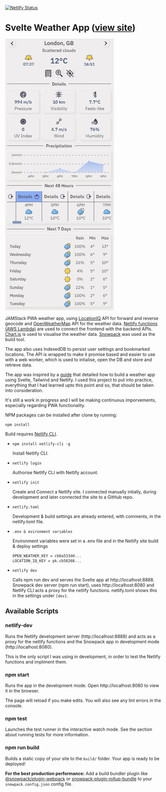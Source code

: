 [![Netlify Status](https://api.netlify.com/api/v1/badges/08de02f1-e42e-4325-b828-4ed071ef9f70/deploy-status)](https://app.netlify.com/sites/svelte-open-weather/deploys)

# Svelte Weather App ([view site](https://svelte-open-weather.netlify.app/))

![Site preview](https://github.com/AndyRids/svelte-weather/blob/main/svelte-weather-preview.jpg)

JAMStack PWA weather app, using [LocationIQ](https://locationiq.com/) API for forward and reverse geocode and [OpenWeatherMap](https://openweathermap.org/) API for the weather data. [Netlify functions (AWS Lambda)](https://docs.netlify.com/functions/overview/) are used to connect the frontend with the backend APIs. [Chart.js](https://www.chartjs.org/) is used to visualise the weather data. [Snowpack](https://www.snowpack.dev/) was used as the build tool.

The app also uses IndexedDB to persist user settings and bookmarked locations. The API is wrapped to make it promise based and easier to use with a web worker, which is used to intialise, open the DB and store and retrieve data.

The app was inspired by a [guide](https://renedellefont.com/writing/building-a-weather-app/) that detailed how to build a weather app using Svelte, Tailwind and Netlify. I used this project to put into practice, everything that I had learned upto this point and so, that should be taken into consideration.

It's still a work in progress and I will be making continuous imporvements, especially regarding PWA functionality.

NPM packages can be installed after clone by running:

```npm
npm install
```

Build requires [Netlify CLI](https://docs.netlify.com/cli/get-started/). 

* ```npm install netlify-cli -g```

  Install Netlify CLI.

* ```netlify login```

  Authorise Netlify CLI with Netlify account.

* ```netlify init```

  Create and Connect a Netlify site. I connected manually intially, during development and later
  connected the site to a GitHub repo.

* ```netlify.toml```

  Development & build settings are already entered, with comments, in the netlify.toml file.

* ```.env & evironment variables```

  Environment variables were set in a .env file and in the Netlify site build & deploy settings

  ```
  OPEN_WEATHER_KEY = cb6a533dd...
  LOCATION_IQ_KEY = pk.cb58268...
  ```

* ```netlify dev```

  Calls npm run dev and serves the Svelte app at http://localhost:8888. Snowpack dev server (npm run start), uses
  http://localhost:8080 and Netlify CLI acts a proxy for the netlify functions. netlify.toml shows this in the
  settings under ```[dev]```.

## Available Scripts

### netlify-dev

Runs the Netlify development server (http://localhost:8888) and acts as a proxy for the netlify functions and the
Snowpack app in development mode (http://localhost:8080).

This is the only script I was using in development, in order to test the Netlify functions and impliment them.

### npm start

Runs the app in the development mode.
Open http://localhost:8080 to view it in the browser.

The page will reload if you make edits.
You will also see any lint errors in the console.

### npm test

Launches the test runner in the interactive watch mode.
See the section about running tests for more information.

### npm run build

Builds a static copy of your site to the `build/` folder.
Your app is ready to be deployed!

**For the best production performance:** Add a build bundler plugin like [@snowpack/plugin-webpack](https://github.com/snowpackjs/snowpack/tree/master/plugins/plugin-webpack) or [snowpack-plugin-rollup-bundle](https://github.com/ParamagicDev/snowpack-plugin-rollup-bundle) to your `snowpack.config.json` config file.

